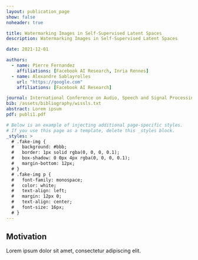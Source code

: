 ```yaml
---
layout: publication_page
show: false
noheader: true

title: Watermarking Images in Self-Supervised Latent Spaces
description: Watermarking Images in Self-Supervised Latent Spaces

date: 2021-12-01

authors:
  - name: Pierre Fernandez
    affiliations: [Facebook AI Research, Inria Rennes]
  - name: Alexandre Sablayrolles
    url: "https://google.com"
    affiliations: [Facebook AI Research]

journal: International Conference on Audio, Speech and Signal Processing (ICASSP)
bib: /assets/bibliography/wissls.txt
abstract: Lorem ipsum
pdf: publi1.pdf 

# Below is an example of injecting additional page-specific styles.
# If you use this page as a template, delete this _styles block.
_styles: >
  # .fake-img {
  #   background: #bbb;
  #   border: 1px solid rgba(0, 0, 0, 0.1);
  #   box-shadow: 0 0px 4px rgba(0, 0, 0, 0.1);
  #   margin-bottom: 12px;
  # }
  # .fake-img p {
  #   font-family: monospace;
  #   color: white;
  #   text-align: left;
  #   margin: 12px 0;
  #   text-align: center;
  #   font-size: 16px;
  # }
---
```


## Motivation 
Lorem ipsum dolor sit amet, consectetur adipiscing elit.